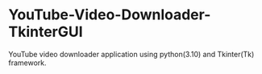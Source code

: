 # YouTube-Video-Downloader-TkinterGUI
 YouTube video downloader application using python(3.10) and Tkinter(Tk) framework.
